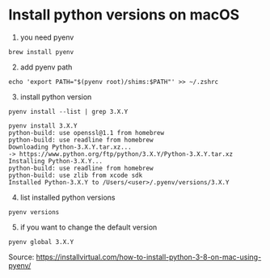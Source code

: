 # Install python versions on macOS

1. you need pyenv

```
brew install pyenv
```

2. add pyenv path

```
echo 'export PATH="$(pyenv root)/shims:$PATH"' >> ~/.zshrc
```

3. install python version

```
pyenv install --list | grep 3.X.Y
```

```
pyenv install 3.X.Y
python-build: use openssl@1.1 from homebrew
python-build: use readline from homebrew
Downloading Python-3.X.Y.tar.xz...
-> https://www.python.org/ftp/python/3.X.Y/Python-3.X.Y.tar.xz
Installing Python-3.X.Y...
python-build: use readline from homebrew
python-build: use zlib from xcode sdk
Installed Python-3.X.Y to /Users/<user>/.pyenv/versions/3.X.Y
```

4. list installed python versions

```
pyenv versions
```

5. if you want to change the default version

```
pyenv global 3.X.Y
```

Source:
https://installvirtual.com/how-to-install-python-3-8-on-mac-using-pyenv/